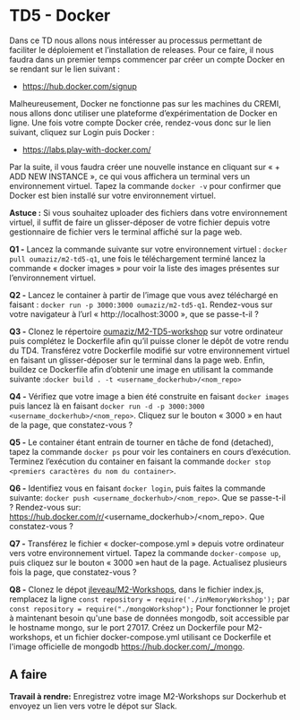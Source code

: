 # TD5 - Docker
Dans ce TD nous allons nous intéresser au processus permettant de faciliter le déploiement et l’installation de releases. Pour ce faire, il nous faudra dans un premier temps commencer par créer un compte Docker en se rendant sur le lien suivant :

* https://hub.docker.com/signup

Malheureusement, Docker ne fonctionne pas sur les machines du CREMI, nous allons donc utiliser une plateforme d’expérimentation de Docker en ligne. Une fois votre compte Docker crée, rendez-vous donc sur le lien suivant, cliquez sur Login puis Docker :

* https://labs.play-with-docker.com/

Par la suite, il vous faudra créer une nouvelle instance en cliquant sur « + ADD NEW INSTANCE », ce qui vous affichera un terminal vers un environnement virtuel. Tapez la commande  `docker -v` pour confirmer que Docker est bien installé sur votre environnement virtuel.

**Astuce :** Si vous souhaitez uploader des fichiers dans votre environnement virtuel, il suffit de faire un glisser-déposer de votre fichier depuis votre gestionnaire de fichier vers le terminal affiché sur la page web.

**Q1 -** Lancez la commande suivante sur votre environnement virtuel : `docker pull oumaziz/m2-td5-q1`, une fois le téléchargement terminé lancez la commande « docker images » pour voir la liste des images présentes sur l’environnement virtuel. 

**Q2 -** Lancez le container à partir de l’image que vous avez téléchargé en faisant : `docker run -p 3000:3000 oumaziz/m2-td5-q1`. Rendez-vous sur votre navigateur à l’url « http://localhost:3000 », que se passe-t-il ?

**Q3 -** Clonez le répertoire [oumaziz/M2-TD5-workshop](https://github.com/oumaziz/M2-TD5-workshop)
 sur votre ordinateur puis complétez le Dockerfile afin qu’il puisse cloner le dépôt de votre rendu du TD4. Transférez votre Dockerfile modifié sur votre environnement virtuel en faisant un glisser-déposer sur le terminal dans la page web. Enfin, buildez ce Dockerfile afin d’obtenir une image en utilisant la commande suivante :`docker build . -t <username_dockerhub>/<nom_repo>`

**Q4 -** Vérifiez que votre image a bien été construite en faisant `docker images` puis lancez là en faisant `docker run -d -p 3000:3000 <username_dockerhub>/<nom_repo>`. Cliquez sur le bouton « 3000 » en haut de la page, que constatez-vous ?

**Q5 -** Le container étant entrain de tourner en tâche de fond (detached), tapez la commande `docker ps` pour voir les containers en cours d’exécution. Terminez l’exécution du container en faisant la commande `docker stop <premiers caractères du nom du container>`.

**Q6 -** Identifiez vous en faisant `docker login`, puis faites la commande suivante: `docker push <username_dockerhub>/<nom_repo>`. Que se passe-t-il ? Rendez-vous sur: https://hub.docker.com/r/<username_dockerhub>/<nom_repo>. Que constatez-vous ?

**Q7 -** Transférez le fichier « docker-compose.yml » depuis votre ordinateur vers votre environnement virtuel. Tapez la commande `docker-compose up`, puis cliquez sur le bouton « 3000 »en haut de la page. Actualisez plusieurs fois la page, que constatez-vous ?

**Q8 -** Clonez le dépot [jleveau/M2-Workshops](https://github.com/jleveau/M2-Workshops), dans le fichier index.js, remplacez la ligne 
`const repository = require('./inMemoryWorkshop');`
par 
`const repository = require("./mongoWorkshop");`
Pour fonctionner le projet à maintenant besoin qu'une base de données mongodb, soit accessible par le hostname mongo, sur le port 27017. Créez un Dockerfile pour M2-workshops, et un fichier docker-compose.yml utilisant ce Dockerfile et l'image officielle de mongodb https://hub.docker.com/_/mongo. 

## A faire

**Travail à rendre:** Enregistrez votre image M2-Workshops sur Dockerhub et envoyez un lien vers votre le dépot sur Slack.
